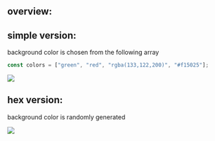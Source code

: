 ## overview:

## simple version:
background color is chosen from the following array
```javascript
const colors = ["green", "red", "rgba(133,122,200)", "#f15025"];
```
![](https://media.giphy.com/media/Y05S9su3nnViLEYlcf/giphy.gif)

## hex version:
background color is randomly generated

![](https://media.giphy.com/media/OWtH3ZnS38shVhxFdC/giphy.gif)
